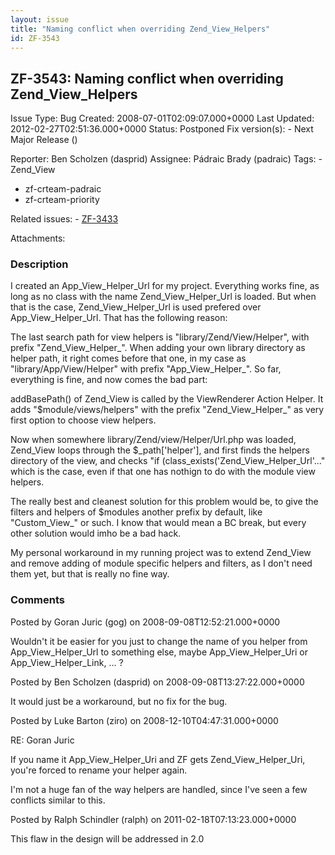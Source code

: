 ```yaml
---
layout: issue
title: "Naming conflict when overriding Zend_View_Helpers"
id: ZF-3543
---
```


ZF-3543: Naming conflict when overriding Zend\_View\_Helpers
------------------------------------------------------------

 Issue Type: Bug Created: 2008-07-01T02:09:07.000+0000 Last Updated: 2012-02-27T02:51:36.000+0000 Status: Postponed Fix version(s): - Next Major Release ()
 
 Reporter:  Ben Scholzen (dasprid)  Assignee:  Pádraic Brady (padraic)  Tags: - Zend\_View
- zf-crteam-padraic
- zf-crteam-priority
 
 Related issues: - [ZF-3433](/issues/browse/ZF-3433)
 
 Attachments: 
### Description

I created an App\_View\_Helper\_Url for my project. Everything works fine, as long as no class with the name Zend\_View\_Helper\_Url is loaded. But when that is the case, Zend\_View\_Helper\_Url is used prefered over App\_View\_Helper\_Url. That has the following reason:

The last search path for view helpers is "library/Zend/View/Helper", with prefix "Zend\_View\_Helper\_". When adding your own library directory as helper path, it right comes before that one, in my case as "library/App/View/Helper" with prefix "App\_View\_Helper\_". So far, everything is fine, and now comes the bad part:

addBasePath() of Zend\_View is called by the ViewRenderer Action Helper. It adds "$module/views/helpers" with the prefix "Zend\_View\_Helper\_" as very first option to choose view helpers.

Now when somewhere library/Zend/view/Helper/Url.php was loaded, Zend\_View loops through the $\_path['helper'], and first finds the helpers directory of the view, and checks "if (class\_exists('Zend\_View\_Helper\_Url'..." which is the case, even if that one has nothign to do with the module view helpers.

The really best and cleanest solution for this problem would be, to give the filters and helpers of $modules another prefix by default, like "Custom\_View\_" or such. I know that would mean a BC break, but every other solution would imho be a bad hack.

My personal workaround in my running project was to extend Zend\_View and remove adding of module specific helpers and filters, as I don't need them yet, but that is really no fine way.

 

 

### Comments

Posted by Goran Juric (gog) on 2008-09-08T12:52:21.000+0000

Wouldn't it be easier for you just to change the name of you helper from App\_View\_Helper\_Url to something else, maybe App\_View\_Helper\_Uri or App\_View\_Helper\_Link, ... ?

 

 

Posted by Ben Scholzen (dasprid) on 2008-09-08T13:27:22.000+0000

It would just be a workaround, but no fix for the bug.

 

 

Posted by Luke Barton (ziro) on 2008-12-10T04:47:31.000+0000

RE: Goran Juric

If you name it App\_View\_Helper\_Uri and ZF gets Zend\_View\_Helper\_Uri, you're forced to rename your helper again.

I'm not a huge fan of the way helpers are handled, since I've seen a few conflicts similar to this.

 

 

Posted by Ralph Schindler (ralph) on 2011-02-18T07:13:23.000+0000

This flaw in the design will be addressed in 2.0

 

 